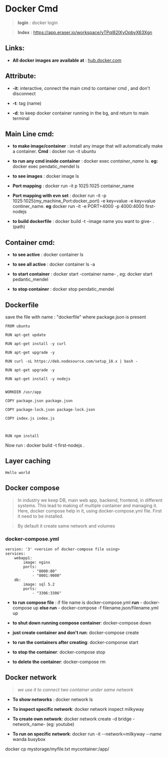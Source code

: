 
#  Docker Cmd

> **login** : docker login

> **Index** : https://app.eraser.io/workspace/yTPql82lXyOpbyX63Xgn

##  Links:

- **All docker images are available at** : [hub.docker.com](hub.docker.com)

## Attribute:

- **-it**: interactive, connect the main cmd to container cmd , and don't disconnect

- **-t**: tag (name)

- **-d**: to keep docker container running in the bg, and return to main terminal

  

##  Main Line cmd:

- **to make image/container** : install any image that will automatically make a container. **Cmd** : docker run -it ubuntu

- **to run any cmd inside container** : docker exec *container_name* ls. **eg:** docker exec pendatic_mendel ls

- **to see images** : docker image ls

- **Port mapping** : docker run -it p 1025:1025 container_name

- **Port mapping with evn set** : docker run -it -p 1025:1025(my_machine_Port:docker_port) -e key=value -e key=value continer_name. **eg** docker run -it -e PORT=4000 -p 4000:4000 first-nodejs

- **to build dockerfile** : docker build -t -image name you want to give- . (path)


##  Container cmd:

- **to see active** : docker container ls

- **to see all active** : docker container ls -a

- **to start container** : docker start -container name- , eg: docker start pedantic_mendel

- **to stop container** : docker stop pendatic_mendel

  

##  Dockerfile

save the file with name : "dockerfile" where package.json is present

    FROM ubuntu
    
    RUN apt-get update
    
    RUN apt-get install -y curl
    
    RUN apt-get upgrade -y
    
    RUN curl -sL https://deb.nodesource.com/setup_18.x | bash -
    
    RUN apt-get upgrade -y
    
    RUN apt-get install -y nodejs
    
      
    WORKDIR /usr/app
    
    COPY package.json package.json
    
    COPY package-lock.json package-lock.json
    
    COPY index.js index.js
    
      
    
    RUN npm install
    
      
    

Now run : docker build -t first-nodejs .

  

##  Layer caching

    Hello world

##  Docker compose

> In industry we keep DB, main web app, backend, frontend, in different systems. This lead to making of multiple container and managing it. Here, docker compose help in it, using docker-compose.yml file. First it need to be installed.

> By default it create same network and volumes

### docker-compose.yml
    version: '3' <version of docker-compose file using>
    services:
        webapp1:
            image: nginx
            ports: 
                - "8000:80"
                - "8001:9000"
        db:
            image: sql 5.2
            ports:
                - "3306:3306"

- **to run compose file** : if file name is docker-compose.yml **run** - docker-compose up **else run** - docker-compose -f filename.json/filename.yml up

- **to shut down running compose container**: docker-compose down

- **just create container and don't run**: docker-compose create

- **to run the containers after creating**: docker-componse start

- **to stop the container**: docker-compose stop

- **to delete the container**: docker-compose rm


  

##  Docker network

> *we use it to connect two container under same network*

- **To show networks** : docker network ls

- **To inspect specific network**: docker network inspect milkyway

- **To create own network**: docker network create -d bridge -network_name- (eg: youtube)

- **To run on specific network**: docker run -it --network=milkyway --name wanda busybox


docker cp mystorage/myfile.txt mycontainer:/app/
